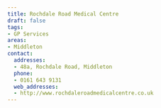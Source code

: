 ```yaml
---
title: Rochdale Road Medical Centre
draft: false
tags:
- GP Services
areas:
- Middleton
contact:
  addresses:
  - 48a, Rochdale Road, Middleton
  phone:
  - 0161 643 9131
  web_addresses:
  - http://www.rochdaleroadmedicalcentre.co.uk
---
```


